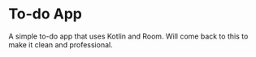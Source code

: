 # To-do App
A simple to-do app that uses Kotlin and Room. Will come back to this to make it clean and professional.
